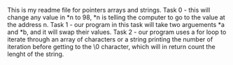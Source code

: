 This is my readme file for pointers arrays and strings.
Task 0 - this will change any value in *n to 98,
     *n is telling the computer to go to the value at the address n.
Task 1 - our program in this task will take two arguements *a and *b, and it will swap their values.
Task 2 - our program uses a for loop to iterate through an array of characters or a string printing the number of iteration before getting to the \0 character, which will in return count the lenght of the string.
